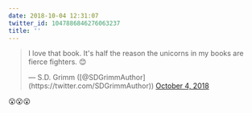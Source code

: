 ```yaml
---
date: 2018-10-04 12:31:07
twitter_id: 1047886846276063237
title: ''
---
```


<blockquote class="twitter-tweet"><p lang="en" dir="ltr">I love that book. It&#39;s half the reason the unicorns in my books are fierce fighters. 😊</p>&mdash; S.D. Grimm ([@SDGrimmAuthor](https://twitter.com/SDGrimmAuthor)) <a href="https://twitter.com/SDGrimmAuthor/status/1047884236315942912?ref_src=twsrc%5Etfw">October 4, 2018</a></blockquote>
<script async src="https://platform.twitter.com/widgets.js" charset="utf-8"></script>

😮😮😮
